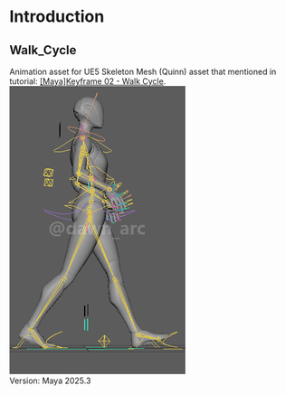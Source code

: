 
# Introduction

## Walk_Cycle

Animation asset for UE5 Skeleton Mesh (Quinn) asset that mentioned in tutorial: [[Maya]Keyframe 02 - Walk Cycle](https://dawnarc.com/2025/04/mayakeyframe-02-walk-cycle/).  
![screenshoots01](./Walk_Cycle/Walk_Cycle.gif)  
Version: Maya 2025.3
